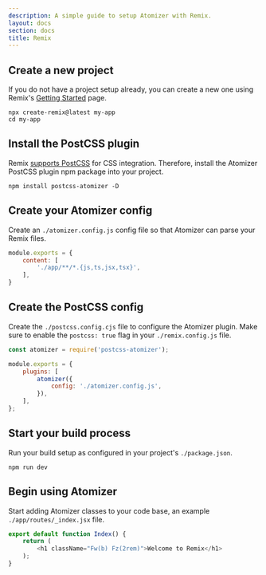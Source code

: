 ```yaml
---
description: A simple guide to setup Atomizer with Remix.
layout: docs
section: docs
title: Remix
---
```


## Create a new project

If you do not have a project setup already, you can create a new one using Remix's [Getting Started](https://remix.run/docs/en/v1) page.

```shell
npx create-remix@latest my-app
cd my-app
```

## Install the PostCSS plugin

Remix [supports PostCSS](https://remix.run/docs/en/main/guides/styling#postcss) for CSS integration. Therefore, install the Atomizer PostCSS plugin npm package into your project.

```shell
npm install postcss-atomizer -D
```

## Create your Atomizer config

Create an `./atomizer.config.js` config file so that Atomizer can parse your Remix files.

```js
module.exports = {
    content: [
        './app/**/*.{js,ts,jsx,tsx}',
    ],
}
```

## Create the PostCSS config

Create the `./postcss.config.cjs` file to configure the Atomizer plugin. Make sure to enable the `postcss: true` flag in your `./remix.config.js` file.

```js
const atomizer = require('postcss-atomizer');

module.exports = {
    plugins: [
        atomizer({
            config: './atomizer.config.js',
        }),
    ],
};
```

## Start your build process

Run your build setup as configured in your project's `./package.json`.

```shell
npm run dev
```

## Begin using Atomizer

Start adding Atomizer classes to your code base, an example `./app/routes/_index.jsx` file.

```js
export default function Index() {
    return (
        <h1 className="Fw(b) Fz(2rem)">Welcome to Remix</h1>
    );
}
```
